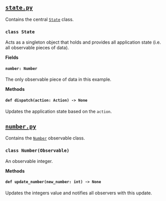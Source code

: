 ## [`state.py`](./state.py)
Contains the central [`State`](#class-state) class.

### `class State`
Acts as a singleton object that holds and provides all application state (i.e. all observable pieces of data).

**Fields**
#### `number: Number`
The only observable piece of data in this example.

**Methods**
#### `def dispatch(action: Action) -> None`
Updates the application state based on the `action`.

## [`number.py`](./number.py)
Contains the [`Number`](#class-numberobservable) observable class.

### `class Number(Observable)`
An observable integer.

**Methods**
#### `def update_number(new_number: int) -> None`
Updates the integers value and notifies all observers with this update.
